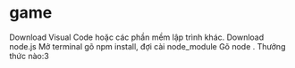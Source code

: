 # game
Download Visual Code hoặc các phần mềm lập trình khác.
Download node.js
Mở terminal gõ npm install, đợi cài node_module 
Gõ node .
Thưởng thức nào:3
